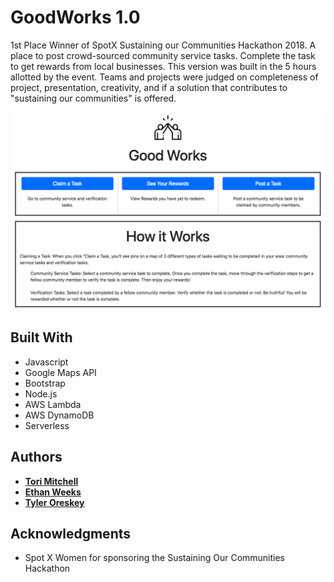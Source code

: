 # GoodWorks 1.0

1st Place Winner of SpotX Sustaining our Communities Hackathon 2018. A place to post crowd-sourced community service tasks. Complete the task to get rewards from local businesses. This version was built in the 5 hours allotted by the event. Teams and projects were judged on completeness of project, presentation, creativity, and if a solution that contributes to "sustaining our communities" is offered.



![screenshot](./Screenshot.png)


## Built With

* Javascript
* Google Maps API
* Bootstrap
* Node.js
* AWS Lambda
* AWS DynamoDB
* Serverless


## Authors

* **[Tori Mitchell](https://github.com/torizoemitchell)**
* **[Ethan Weeks](https://github.com/EGWeeks)**
* **[Tyler Oreskey](https://github.com/Tyler-Oreskey)**


## Acknowledgments

* Spot X Women for sponsoring the Sustaining Our Communities Hackathon
